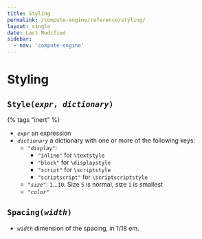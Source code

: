 ```yaml
---
title: Styling
permalink: /compute-engine/reference/styling/
layout: single
date: Last Modified
sidebar:
  - nav: 'compute-engine'
---
```


# Styling

## `Style(`_`expr`_`, `_`dictionary`_`)`

{% tags "inert" %}

- _`expr`_ an expression
- _`dictionary`_ a dictionary with one or more of the following keys:
  - _`"display"`_:
    - `"inline"` for `\textstyle`
    - `"block"` for `\displaystyle`
    - `"script"` for `\scriptstyle`
    - `"scriptscript"` for `\scriptscriptstyle`
  - _`"size"`_: `1`...`10`. Size `5` is normal, size `1` is smallest
  - _`"color"`_

## `Spacing(`_`width`_`)`

- _`width`_ dimension of the spacing, in 1/18 em.
